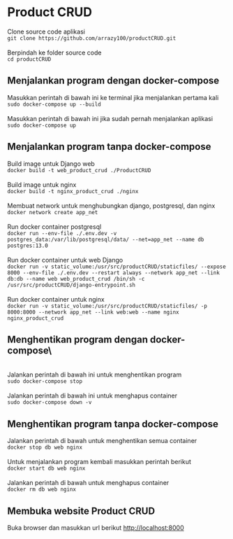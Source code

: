 # Product CRUD

Clone source code aplikasi\
`git clone https://github.com/arrazy100/productCRUD.git`\
\
Berpindah ke folder source code\
`cd productCRUD`

## Menjalankan program dengan docker-compose

Masukkan perintah di bawah ini ke terminal jika menjalankan pertama kali\
`sudo docker-compose up --build`\
\
Masukkan perintah di bawah ini jika sudah pernah menjalankan aplikasi\
`sudo docker-compose up`

## Menjalankan program tanpa docker-compose

Build image untuk Django web\
`docker build -t web_product_crud ./ProductCRUD`\
\
Build image untuk nginx\
`docker build -t nginx_product_crud ./nginx`\
\
Membuat network untuk menghubungkan django, postgresql, dan nginx\
`docker network create app_net`\
\
Run docker container postgresql\
`docker run --env-file ./.env.dev -v postgres_data:/var/lib/postgresql/data/ --net=app_net --name db postgres:13.0`\
\
Run docker container untuk web Django\
`docker run -v static_volume:/usr/src/productCRUD/staticfiles/ --expose 8000 --env-file ./.env.dev --restart always --network app_net --link db:db --name web web_product_crud /bin/sh -c /usr/src/productCRUD/django-entrypoint.sh`\
\
Run docker container untuk nginx\
`docker run -v static_volume:/usr/src/productCRUD/staticfiles/ -p 8000:8000 --network app_net --link web:web --name nginx nginx_product_crud`

## Menghentikan program dengan docker-compose\
\
Jalankan perintah di bawah  ini untuk menghentikan program\
`sudo docker-compose stop`\
\
Jalankan perintah di bawah ini untuk menghapus container\
`sudo docker-compose down -v`

## Menghentikan program tanpa docker-compose

Jalankan perintah di bawah untuk menghentikan semua container\
`docker stop db web nginx`\
\
Untuk menjalankan program kembali masukkan perintah berikut\
`docker start db web nginx`\
\
Jalankan perintah di bawah untuk menghapus container\
`docker rm db web nginx`

## Membuka website Product CRUD

Buka browser dan masukkan url berikut [http://localhost:8000](http://localhost:8000)